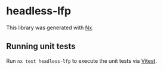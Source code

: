 # headless-lfp

This library was generated with [Nx](https://nx.dev).

## Running unit tests

Run `nx test headless-lfp` to execute the unit tests via [Vitest](https://vitest.dev/).
